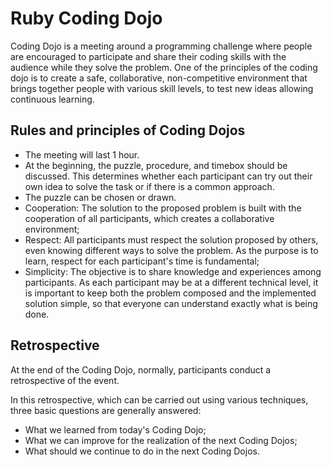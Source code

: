 # Ruby Coding Dojo


Coding Dojo is a meeting around a programming challenge where people are encouraged to participate and share their coding skills with the audience while they solve the problem.
One of the principles of the coding dojo is to create a safe, collaborative, non-competitive environment that brings together people with various skill levels, to test new ideas allowing continuous learning.


## Rules and principles of Coding Dojos

* The meeting will last 1 hour.
* At the beginning, the puzzle, procedure, and timebox should be discussed. This determines whether each participant can try out their own idea to solve the task or if there is a common approach.
* The puzzle can be chosen or drawn.
* Cooperation: The solution to the proposed problem is built with the cooperation of all participants, which creates a collaborative environment;
* Respect: All participants must respect the solution proposed by others, even knowing different ways to solve the problem. As the purpose is to learn, respect for each participant's time is fundamental;
* Simplicity: The objective is to share knowledge and experiences among participants. As each participant may be at a different technical level, it is important to keep both the problem composed and the implemented solution simple, so that everyone can understand exactly what is being done.

## Retrospective


At the end of the Coding Dojo, normally, participants conduct a retrospective of the event.

In this retrospective, which can be carried out using various techniques, three basic questions are generally answered:

* What we learned from today's Coding Dojo;
* What we can improve for the realization of the next Coding Dojos;
* What should we continue to do in the next Coding Dojos.